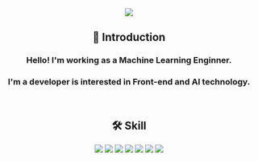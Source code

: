 <div align = center>
  <img src = "https://capsule-render.vercel.app/api?type=waving&color=gradient&height=200&section=header&desc=My%20Space&descSize=80&descAlignY=35" />
  <h2>🙌 Introduction</h2>
  <h3>Hello!  I'm working as a Machine Learning Enginner. </h3>
  <h3>I'm a developer is interested in Front-end and AI technology.</h3>
  </br>
  <h2>🛠 Skill</h2>
    <img src="https://img.shields.io/badge/React-61DAFB?style=flat&logo=React&logoColor=white"/>
    <img src="https://img.shields.io/badge/Yarn-61DAFB?style=flat&logo=yarn&logoColor=white"/>
    <img src="https://img.shields.io/badge/Python-red?style=flat&logo=Python&logoColor=white"/>
    <img src="https://img.shields.io/badge/Pytorch-red?style=flat&logo=Pytorch&logoColor=white"/>
    <img src="https://img.shields.io/badge/Tensorflow-red?style=flat&logo=Tensorflow&logoColor=white"/>
    <img src="https://img.shields.io/badge/Streamlit-red?style=flat&logo=Streamlit&logoColor=white"/>
    <img src="https://img.shields.io/badge/FastAPI-white?style=flat&logo=Fastapi&logoColor=black"/>
</div>
    
